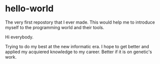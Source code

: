 # hello-world
The very first repostory that I ever made. This would help me to introduce myself to the programming world and their tools.

Hi everybody.

Trying to do my best at the new informatic era. I hope to get better and applied my acquiered knowledge to my career. Better if it is on genetic's work. 
